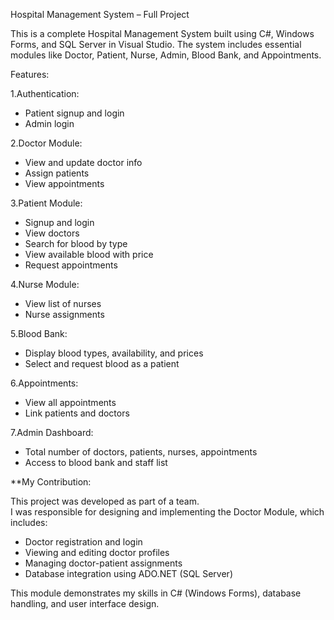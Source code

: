  Hospital Management System – Full Project

This is a complete Hospital Management System built using C#, Windows Forms, and SQL Server in Visual Studio. The system includes essential modules like Doctor, Patient, Nurse, Admin, Blood Bank, and Appointments.

Features:

1.Authentication:
- Patient signup and login
- Admin login

2.Doctor Module:
- View and update doctor info
- Assign patients
- View appointments

3.Patient Module:
- Signup and login
- View doctors
- Search for blood by type
- View available blood with price
- Request appointments

4.Nurse Module:
- View list of nurses
- Nurse assignments

5.Blood Bank:
- Display blood types, availability, and prices
- Select and request blood as a patient

6.Appointments:
- View all appointments
- Link patients and doctors

7.Admin Dashboard:
- Total number of doctors, patients, nurses, appointments
- Access to blood bank and staff list




**My Contribution:

This project was developed as part of a team.  
I was responsible for designing and implementing the Doctor Module, which includes:

- Doctor registration and login
- Viewing and editing doctor profiles
- Managing doctor-patient assignments
- Database integration using ADO.NET (SQL Server)

This module demonstrates my skills in C# (Windows Forms), database handling, and user interface design.

